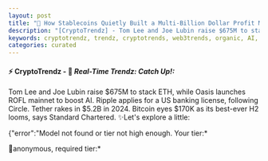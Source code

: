 ```yaml
---
layout: post
title: "🌌 How Stablecoins Quietly Built a Multi-Billion Dollar Profit Machine"
description: "[CryptoTrendz] - Tom Lee and Joe Lubin raise $675M to stack ETH, while Oasis launches ROFL mainnet to boost AI. Ripple applies for a US banking license, following Circle. Tether rakes in $5.2B in 2024. Bitcoin eyes $170K as its best-ever H2 looms, says Standard Chartered."
keywords: cryptotrendz, trendz, cryptotrends, web3trends, organic, AI, Banking, Ethereum, Stablecoin, SEC, BTC, Bitcoin, Crypto, stablecoins, XRP, Bank, Revenue
categories: curated
---
```


#### ⚡ CryptoTrendz - 📌 *Real-Time Trendz: Catch Up!:*

Tom Lee and Joe Lubin raise $675M to stack ETH, while Oasis launches ROFL mainnet to boost AI. Ripple applies for a US banking license, following Circle. Tether rakes in $5.2B in 2024. Bitcoin eyes $170K as its best-ever H2 looms, says Standard Chartered. ✨Let's explore a little:


{"error":"Model not found or tier not high enough. Your tier:*  

🔹anonymous, required tier:*  

